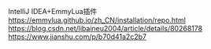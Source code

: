 







IntelliJ IDEA+EmmyLua插件
https://emmylua.github.io/zh_CN/installation/repo.html
https://blog.csdn.net/libaineu2004/article/details/80268178
https://www.jianshu.com/p/b70d41a2c2b7



